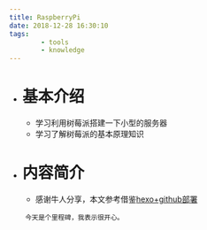 ```yaml
---
title: RaspberryPi
date: 2018-12-28 16:30:10
tags:
        - tools
        - knowledge
---
```

* # 基本介绍
    * 学习利用树莓派搭建一下小型的服务器
    * 学习了解树莓派的基本原理知识
* # 内容简介
    + 感谢牛人分享，本文参考借鉴[hexo+github部署](http://blog.csdn.net/jzooo/article/details/46781805)
````
    今天是个里程碑，我表示很开心。
````